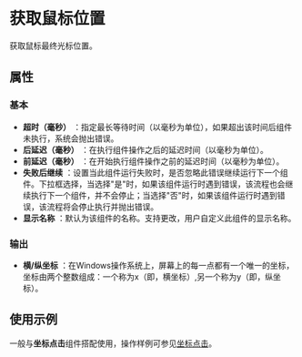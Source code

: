 # 获取鼠标位置

获取鼠标最终光标位置。

## 属性

### 基本

- **超时（毫秒）** ：指定最长等待时间（以毫秒为单位），如果超出该时间后组件未执行，系统会抛出错误。
- **后延迟（毫秒）** ：在执行组件操作之后的延迟时间（以毫秒为单位）。
- **前延迟（毫秒）** ：在开始执行组件操作之前的延迟时间（以毫秒为单位）。
- **失败后继续** ：设置当此组件运行失败时，是否忽略此错误继续运行下一个组件。下拉框选择，当选择"是"时，如果该组件运行时遇到错误，该流程也会继续执行下一个组件，并不会停止；当选择"否"时，如果该组件运行时遇到错误，该流程将会停止执行并抛出错误。
- **显示名称** ：默认为该组件的名称。支持更改，用户自定义此组件的显示名称。
  
### 输出

- **横/纵坐标** ：在Windows操作系统上，屏幕上的每一点都有一个唯一的坐标，坐标由两个整数组成：一个称为x（即，横坐标）,另一个称为y（即，纵坐标）。

## 使用示例

一般与**坐标点击**组件搭配使用，操作样例可参见[坐标点击](activity/../Coordinate.md)。